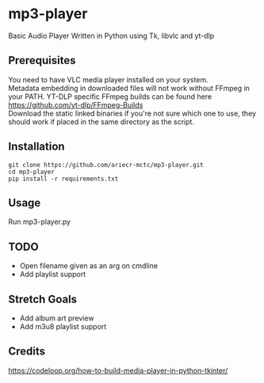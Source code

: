 mp3-player
=========
Basic Audio Player Written in Python using Tk, libvlc and yt-dlp

Prerequisites
--------------
You need to have VLC media player installed on your system.  
Metadata embedding in downloaded files will not work without FFmpeg in your PATH.
YT-DLP specific FFmpeg builds can be found here https://github.com/yt-dlp/FFmpeg-Builds  
Download the static linked binaries if you're not sure which one to use, they should work if placed in the same directory as the script.

Installation
--------------
```
git clone https://github.com/ariecr-mctc/mp3-player.git
cd mp3-player
pip install -r requirements.txt
```

Usage
--------------
Run mp3-player.py

TODO
--------------
- Open filename given as an arg on cmdline
- Add playlist support

Stretch Goals
--------------
- Add album art preview
- Add m3u8 playlist support

Credits
--------------
https://codeloop.org/how-to-build-media-player-in-python-tkinter/